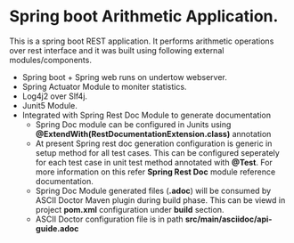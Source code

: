 # Spring boot Arithmetic Application.

This is a spring boot REST application. It performs arithmetic operations over rest interface and it was built using following external modules/components.

* Spring boot + Spring web runs on undertow webserver.
* Spring Actuator Module to moniter statistics.
* Log4j2 over Slf4j.
* Junit5 Module.
* Integrated with Spring Rest Doc Module to generate documentation
  * Spring Doc module can be configured in Junits using **@ExtendWith(RestDocumentationExtension.class)** annotation
  * At present Spring rest doc generation configuration is generic in setup method for all test cases. This can be configured seperately for each test case in unit test method annotated with **@Test**. For more information on this refer **Spring Rest Doc** module reference documentation.
  * Spring Doc Module generated files (**.adoc**) will be consumed by ASCII Doctor Maven plugin during build phase. This can be viewd in project **pom.xml** configuration under **build** section.
  * ASCII Doctor configuration file is in path **src/main/asciidoc/api-guide.adoc**

